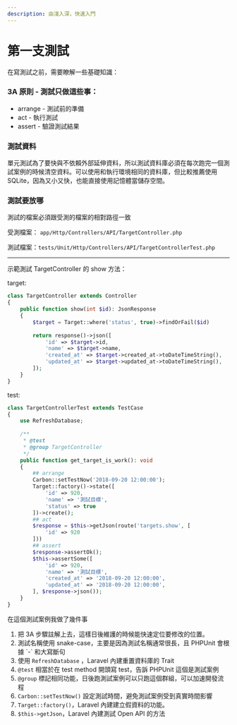 ```yaml
---
description: 由淺入深，快速入門
---
```


# 第一支測試

在寫測試之前，需要瞭解一些基礎知識：

### 3A 原則 - 測試只做這些事：

* arrange - 測試前的準備
* act - 執行測試
* assert - 驗證測試結果

### 測試資料

單元測試為了要快與不依賴外部延伸資料，所以測試資料庫必須在每次跑完一個測試案例的時候清空資料。可以使用和執行環境相同的資料庫，但比較推薦使用 SQLite，因為又小又快，也能直接使用記憶體當儲存空間。

### 測試要放哪

測試的檔案必須跟受測的檔案的相對路徑一致

受測檔案： `app/Http/Controllers/API/TargetController.php`

測試檔案：`tests/Unit/Http/Controllers/API/TargetControllerTest.php`

***

示範測試 TargetController 的 show 方法：

target:

```php
class TargetController extends Controller
{
    public function show(int $id): JsonResponse
    {
        $target = Target::where('status', true)->findOrFail($id)
    
        return response()->json([
            'id' => $target->id,
            'name' => $target->name,
            'created_at' => $target->created_at->toDateTimeString(),
            'updated_at' => $target->updated_at->toDateTimeString(),
        ]);
    }
}
```

test:

```php
class TargetControllerTest extends TestCase
{
    use RefreshDatabase;
    
    /**
     * @test
     * @group TargetController
     */
    public function get_target_is_work(): void
    {
        ## arrange
        Carbon::setTestNow('2018-09-20 12:00:00');
        Target::factory()->state([
            'id' => 920,
            'name' => '測試目標',
            'status' => true
        ])->create();
        ## act
        $response = $this->getJson(route('targets.show', [
            'id' => 920
        ]))
        ## assert
        $response->assertOk();
        $this->assertSome([
            'id' => 920,
            'name' => '測試目標',
            'created_at' => '2018-09-20 12:00:00',
            'updated_at' => '2018-09-20 12:00:00',
        ], $response->json());
    }
}
```

在這個測試案例我做了幾件事

1. 把 3A 步驟註解上去，這樣日後維護的時候能快速定位要修改的位置。
2. 測試名稱使用 snake-case，主要是因為測試名稱通常很長，且 PHPUnit 會根據 \`-\` 和大寫斷句
3. 使用 `RefreshDatabase` ，Laravel 內建重置資料庫的 Trait
4. `@test` 相當於在 test method 開頭寫 test，告訴 PHPUnit 這個是測試案例
5. `@group` 標記相同功能，日後跑測試案例可以只跑這個群組，可以加速開發流程&#x20;
6. `Carbon::setTestNow()` 設定測試時間，避免測試案例受到真實時間影響
7. &#x20;`Target::factory()`，Laravel 內建建立假資料的功能。
8. `$this->getJson`，Laravel 內建測試 Open API 的方法
